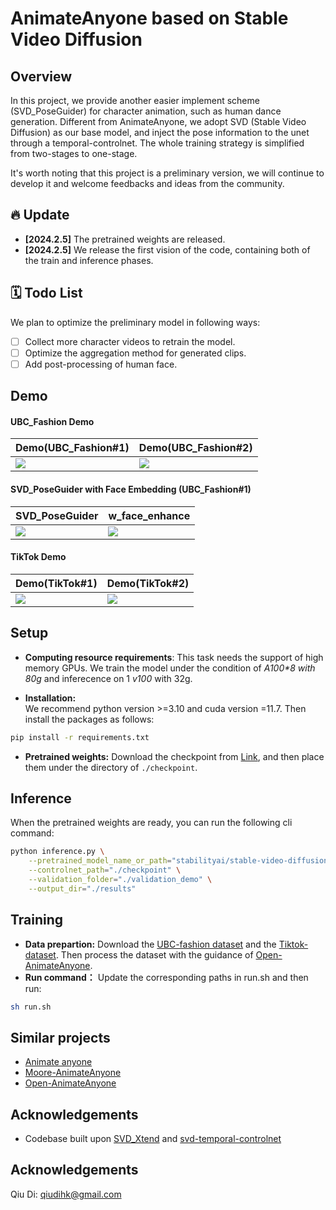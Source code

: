# AnimateAnyone based on Stable Video Diffusion

## Overview
In this project, we provide another easier implement scheme (SVD_PoseGuider) for character animation, such as human dance generation. Different from AnimateAnyone, we adopt SVD (Stable Video Diffusion) as our base model, and inject the pose information to the unet through a temporal-controlnet. The whole training strategy is simplified from two-stages to one-stage.

It's worth noting that this project is a preliminary version, we will continue to develop it and welcome feedbacks and ideas from the community. 

## 🔥 Update
- **[2024.2.5]** The pretrained weights are released.
- **[2024.2.5]** We release the first vision of the code, containing both of the train and inference phases.

## 🗓️ Todo List
We plan to optimize the preliminary model in following ways:
- [ ] Collect more character videos to retrain the model.
- [ ] Optimize the aggregation method for generated clips.
- [ ] Add post-processing of human face.

## Demo
#### UBC_Fashion Demo
| Demo(UBC_Fashion#1)  | Demo(UBC_Fashion#2) |
| ------------- | ------------- |
| ![](assets/ubc1.gif)  | ![](assets/ubc2.gif) |

#### SVD_PoseGuider with Face Embedding (UBC_Fashion#1)
| SVD_PoseGuider  | w_face_enhance  |
| ------------- | ----- |
| ![](assets/ubc1.gif)| ![](assets/ubc1_face_enhance.gif)|

#### TikTok Demo
| Demo(TikTok#1)  | Demo(TikTok#2)|
| ------------- | ------------- |
| ![](assets/tiktok1.gif)|![](assets/tiktok2.gif)|

## Setup
- **Computing resource requirements**: This task needs the support of high memory GPUs. We train the model under the condition of  *A100\*8 with 80g* and inferecence on 1 *v100* with 32g.

- **Installation:**  
We recommend python version >=3.10 and cuda version =11.7. Then install the packages as follows:
```bash
pip install -r requirements.txt
```
- **Pretrained weights:** Download the checkpoint from [Link](https://huggingface.co/dddq/SVD_PoseGuider_v1), and then place them under the directory of `./checkpoint`.

## Inference
 When the pretrained weights are ready, you can run the following cli command:
```bash
python inference.py \
    --pretrained_model_name_or_path="stabilityai/stable-video-diffusion-img2vid-xt" \
    --controlnet_path="./checkpoint" \
    --validation_folder="./validation_demo" \
    --output_dir="./results" 
```
 
## Training
- **Data prepartion:**
Download the [UBC-fashion dataset](https://vision.cs.ubc.ca/datasets/fashion/) and the [Tiktok-dataset](https://www.yasamin.page/hdnet_tiktok#h.jr9ifesshn7v). Then process the dataset with the guidance of [Open-AnimateAnyone](https://github.com/guoqincode/Open-AnimateAnyone?tab=readme-ov-file).  
- **Run command：**
Update the corresponding paths in run.sh and then run:
```bash
sh run.sh
```



<!-- ## Notes
- **Focus on Central Object:** The system tends to extract motion features primarily from a central object and, occasionally, from the background. It's best to avoid overly complex motion or obscure objects.
- **Simplicity in Motion:** Stick to motions that svd can handle well without the controlnet. This ensures it will be able to apply the motion. -->

<!-- ## Training
My example training config is configured like this:
```
accelerate launch train_svd.py \
 --pretrained_model_name_or_path="stabilityai/stable-video-diffusion-img2vid" \
 --output_dir="model_out" \
 --csv_path="path-to-your-csv" \
 --video_folder="path-to-your-videos" \
 --depth_folder="path-to-your-depth" \
 --motion_folder="path-to-your-motion" \
 --validation_image_folder="./validation_demo/rgb" \
 --validation_control_folder="./validation_demo/depth" \
 --width=512 \
 --height=512 \
 --learning_rate=2e-5 \
 --per_gpu_batch_size=8 \
 --num_train_epochs=5 \
 --mixed_precision="fp16" \
 --gradient_accumulation_steps=2 \
 --checkpointing_steps=2000 \
 --validation_steps=400 \
 --gradient_checkpointing
``` -->
## Similar projects
- [Animate anyone](https://github.com/HumanAIGC/AnimateAnyone)
- [Moore-AnimateAnyone](https://github.com/MooreThreads/Moore-AnimateAnyone/tree/master)
- [Open-AnimateAnyone](https://github.com/guoqincode/Open-AnimateAnyone?tab=readme-ov-file)


## Acknowledgements
- Codebase built upon [SVD_Xtend](https://github.com/pixeli99/SVD_Xtend) and [svd-temporal-controlnet](https://github.com/CiaraStrawberry/svd-temporal-controlnet)

## Acknowledgements
Qiu Di: qiudihk@gmail.com
